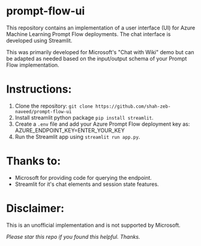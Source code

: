 # prompt-flow-ui

This repository contains an implementation of a user interface (UI) for Azure Machine Learning Prompt Flow deployments. The chat interface is developed using Streamlit.

This was primarily developed for Microsoft's "Chat with Wiki" demo but can be adapted as needed based on the input/output schema of your Prompt Flow implementation.

# Instructions:
1. Clone the repository: `git clone https://github.com/shah-zeb-naveed/prompt-flow-ui`
2. Install streamlit python package `pip install streamlit`.
3. Create a `.env` file and add your Azure Prompt Flow deployment key as: AZURE_ENDPOINT_KEY=ENTER_YOUR_KEY
3. Run the Streamlit app using `streamlit run app.py`.

# Thanks to:
- Microsoft for providing code for querying the endpoint.
- Streamlit for it's chat elements and session state features. 

# Disclaimer:
This is an unofficial implementation and is not supported by Microsoft.

*Please star this repo if you found this helpful. Thanks.*